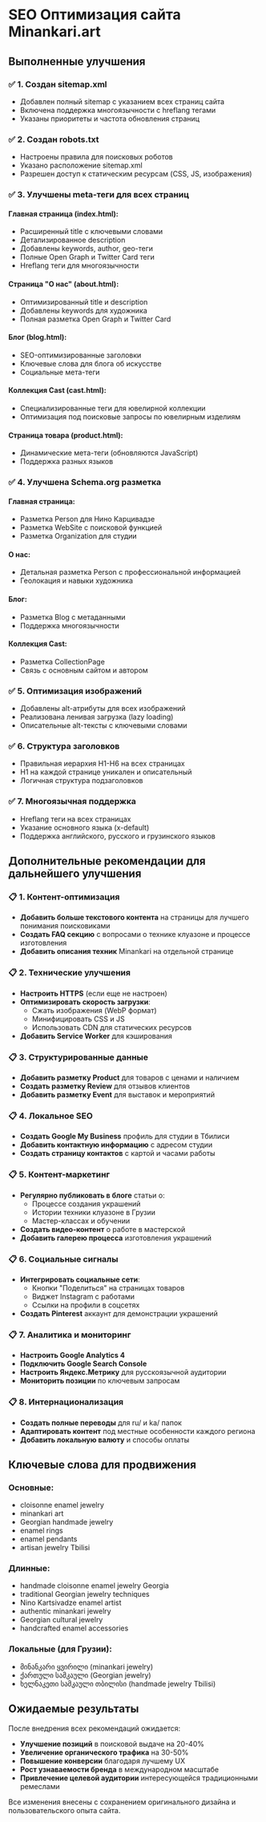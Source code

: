 # SEO Оптимизация сайта Minankari.art

## Выполненные улучшения

### ✅ 1. Создан sitemap.xml
- Добавлен полный sitemap с указанием всех страниц сайта
- Включена поддержка многоязычности с hreflang тегами
- Указаны приоритеты и частота обновления страниц

### ✅ 2. Создан robots.txt
- Настроены правила для поисковых роботов
- Указано расположение sitemap.xml
- Разрешен доступ к статическим ресурсам (CSS, JS, изображения)

### ✅ 3. Улучшены meta-теги для всех страниц

#### Главная страница (index.html):
- Расширенный title с ключевыми словами
- Детализированное description
- Добавлены keywords, author, geo-теги
- Полные Open Graph и Twitter Card теги
- Hreflang теги для многоязычности

#### Страница "О нас" (about.html):
- Оптимизированный title и description
- Добавлены keywords для художника
- Полная разметка Open Graph и Twitter Card

#### Блог (blog.html):
- SEO-оптимизированные заголовки
- Ключевые слова для блога об искусстве
- Социальные мета-теги

#### Коллекция Cast (cast.html):
- Специализированные теги для ювелирной коллекции
- Оптимизация под поисковые запросы по ювелирным изделиям

#### Страница товара (product.html):
- Динамические мета-теги (обновляются JavaScript)
- Поддержка разных языков

### ✅ 4. Улучшена Schema.org разметка

#### Главная страница:
- Разметка Person для Нино Карцивадзе
- Разметка WebSite с поисковой функцией
- Разметка Organization для студии

#### О нас:
- Детальная разметка Person с профессиональной информацией
- Геолокация и навыки художника

#### Блог:
- Разметка Blog с метаданными
- Поддержка многоязычности

#### Коллекция Cast:
- Разметка CollectionPage
- Связь с основным сайтом и автором

### ✅ 5. Оптимизация изображений
- Добавлены alt-атрибуты для всех изображений
- Реализована ленивая загрузка (lazy loading)
- Описательные alt-тексты с ключевыми словами

### ✅ 6. Структура заголовков
- Правильная иерархия H1-H6 на всех страницах
- H1 на каждой странице уникален и описательный
- Логичная структура подзаголовков

### ✅ 7. Многоязычная поддержка
- Hreflang теги на всех страницах
- Указание основного языка (x-default)
- Поддержка английского, русского и грузинского языков

## Дополнительные рекомендации для дальнейшего улучшения

### 📋 1. Контент-оптимизация
- **Добавить больше текстового контента** на страницы для лучшего понимания поисковиками
- **Создать FAQ секцию** с вопросами о технике клуазоне и процессе изготовления
- **Добавить описания техник** Minankari на отдельной странице

### 📋 2. Технические улучшения
- **Настроить HTTPS** (если еще не настроен)
- **Оптимизировать скорость загрузки**:
  - Сжать изображения (WebP формат)
  - Минифицировать CSS и JS
  - Использовать CDN для статических ресурсов
- **Добавить Service Worker** для кэширования

### 📋 3. Структурированные данные
- **Добавить разметку Product** для товаров с ценами и наличием
- **Создать разметку Review** для отзывов клиентов
- **Добавить разметку Event** для выставок и мероприятий

### 📋 4. Локальное SEO
- **Создать Google My Business** профиль для студии в Тбилиси
- **Добавить контактную информацию** с адресом студии
- **Создать страницу контактов** с картой и часами работы

### 📋 5. Контент-маркетинг
- **Регулярно публиковать в блоге** статьи о:
  - Процессе создания украшений
  - Истории техники клуазоне в Грузии
  - Мастер-классах и обучении
- **Создать видео-контент** о работе в мастерской
- **Добавить галерею процесса** изготовления украшений

### 📋 6. Социальные сигналы
- **Интегрировать социальные сети**:
  - Кнопки "Поделиться" на страницах товаров
  - Виджет Instagram с работами
  - Ссылки на профили в соцсетях
- **Создать Pinterest** аккаунт для демонстрации украшений

### 📋 7. Аналитика и мониторинг
- **Настроить Google Analytics 4**
- **Подключить Google Search Console**
- **Настроить Яндекс.Метрику** для русскоязычной аудитории
- **Мониторить позиции** по ключевым запросам

### 📋 8. Интернационализация
- **Создать полные переводы** для ru/ и ka/ папок
- **Адаптировать контент** под местные особенности каждого региона
- **Добавить локальную валюту** и способы оплаты

## Ключевые слова для продвижения

### Основные:
- cloisonne enamel jewelry
- minankari art
- Georgian handmade jewelry
- enamel rings
- enamel pendants
- artisan jewelry Tbilisi

### Длинные:
- handmade cloisonne enamel jewelry Georgia
- traditional Georgian jewelry techniques
- Nino Kartsivadze enamel artist
- authentic minankari jewelry
- Georgian cultural jewelry
- handcrafted enamel accessories

### Локальные (для Грузии):
- მინანკარი ყვირილი (minankari jewelry)
- ქართული სამკაული (Georgian jewelry)
- ხელნაკეთი სამკაული თბილისი (handmade jewelry Tbilisi)

## Ожидаемые результаты

После внедрения всех рекомендаций ожидается:
- **Улучшение позиций** в поисковой выдаче на 20-40%
- **Увеличение органического трафика** на 30-50%
- **Повышение конверсии** благодаря лучшему UX
- **Рост узнаваемости бренда** в международном масштабе
- **Привлечение целевой аудитории** интересующейся традиционными ремеслами

Все изменения внесены с сохранением оригинального дизайна и пользовательского опыта сайта.